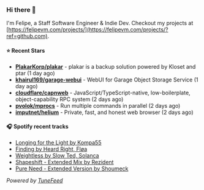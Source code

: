 ### Hi there 👋

I'm Felipe, a Staff Software Engineer & Indie Dev. Checkout my projects at [https://felipevm.com/projects/](https://felipevm.com/projects/?ref=github.com).

#### ⭐ Recent Stars
- **[PlakarKorp/plakar](https://github.com/PlakarKorp/plakar)** - plakar is a backup solution powered by Kloset and ptar (1 day ago)
- **[khairul169/garage-webui](https://github.com/khairul169/garage-webui)** - WebUI for Garage Object Storage Service (1 day ago)
- **[cloudflare/capnweb](https://github.com/cloudflare/capnweb)** - JavaScript/TypeScript-native, low-boilerplate, object-capability RPC system (2 days ago)
- **[pvolok/mprocs](https://github.com/pvolok/mprocs)** - Run multiple commands in parallel (2 days ago)
- **[imputnet/helium](https://github.com/imputnet/helium)** - Private, fast, and honest web browser (2 days ago)

#### 🎧 Spotify recent tracks
- [Longing for the Light by Kompa55](https://open.spotify.com/track/1UvKBvnABafgmp7BgY16is)
- [Finding by Heard Right, Fløa](https://open.spotify.com/track/1ERg0n603d7mr5aEh3525I)
- [Weightless by Slow Ted, Solanca](https://open.spotify.com/track/2At3YktQRWj4u9uYVCiKN2)
- [Shapeshift - Extended Mix by Rezident](https://open.spotify.com/track/6gT2WMuaLVc2lGyc6XxnPd)
- [Pure Need - Extended Version by Shoumeck](https://open.spotify.com/track/4QRo1k3KqkgWpp9TwvUHmK)

_Powered by [TuneFeed](https://tunefeed.app?ref=github.com)_
